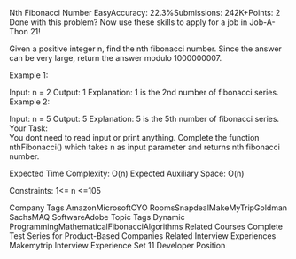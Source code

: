 Nth Fibonacci Number
EasyAccuracy: 22.3%Submissions: 242K+Points: 2
Done with this problem? Now use these skills to apply for a job in Job-A-Thon 21!

Given a positive integer n, find the nth fibonacci number. Since the answer can be very large, return the answer modulo 1000000007.

Example 1:

Input: 
n = 2
Output: 
1 
Explanation: 
1 is the 2nd number of fibonacci series.
Example 2:

Input: 
n = 5
Output: 
5
Explanation: 
5 is the 5th number of fibonacci series.
Your Task:  
You dont need to read input or print anything. Complete the function nthFibonacci() which takes n as input parameter and returns nth fibonacci number.

Expected Time Complexity: O(n)
Expected Auxiliary Space: O(n)

Constraints:
1<= n <=105

Company Tags
AmazonMicrosoftOYO RoomsSnapdealMakeMyTripGoldman SachsMAQ SoftwareAdobe
Topic Tags
Dynamic ProgrammingMathematicalFibonacciAlgorithms
Related Courses
Complete Test Series for Product-Based Companies
Related Interview Experiences
Makemytrip Interview Experience Set 11 Developer Position
